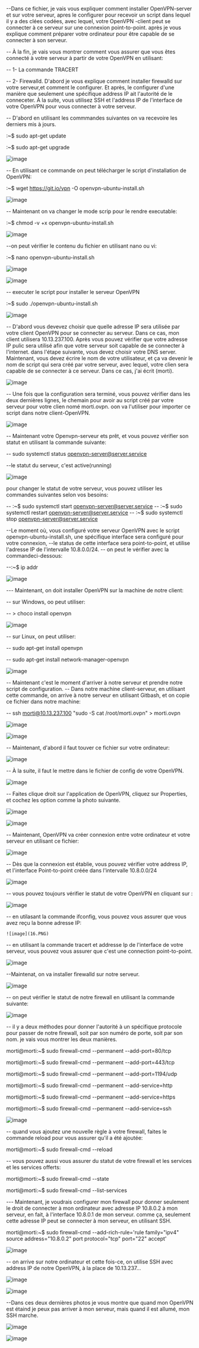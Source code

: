 

--Dans ce fichier, je vais vous expliquer comment installer OpenVPN-server et sur votre serveur, apres le configurer pour recevoir un script dans lequel il y a des clées codées, 
  avec lequel, votre OpenVPN -client peut se connecter à ce serveur sur une connexion point-to-point. après je vous explique comment préparer votre ordinateur pour être capable   de se connecter à son serveur.
 
 -- À la fin, je vais vous montrer comment vous assurer que vous êtes connecté à votre serveur à partir de votre OpenVPN en utilisant:
 
 -- 1- La commande TRACERT
 
 -- 2- Firewalld. D'abord je vous explique comment installer firewalld sur votre serveur,et comment le configurer. Et après, le configurer d'une manière que seulement une           spécifique address IP ait l'autorité de le conneceter. À la suite, vous utilisez SSH et l'address IP de l'interface de votre OpenVPN pour vous connecter à votre serveur.
 


 -- D'abord en utilisant les commmandes suivantes on va recevoire les derniers mis à jours.
 
 :~$ sudo apt-get update
 
 :~$ sudo apt-get upgrade
 
 ![image](images/22.PNG)
 




-- En utilisant ce commande on peut télécharger le script d'installation de OpenVPN:


:~$ wget https://git.io/vpn -O openvpn-ubuntu-install.sh



![image](1.PNG)



-- Maintenant on va changer le mode scrip pour le rendre executable: 



:~$ chmod -v +x openvpn-ubuntu-install.sh


![image](2.PNG)



--on peut vérifier le contenu du fichier en utilisant nano ou vi: 


:~$ nano openvpn-ubuntu-install.sh


![image](3.1.PNG)



![image](3.PNG)



-- executer le script pour installer le serveur OpenVPN 


:~$ sudo ./openvpn-ubuntu-install.sh


![image](4.PNG)



-- D'abord vous devevez choisir que quelle adresse IP sera utilisée par votre client OpenVPN pour se connecter au serveur.
   Dans ce cas, mon client utilisera 10.13.237.100.
   Après vous pouvez vérifier que votre adresse IP pulic sera utilisé afin que votre serveur soit capable de se connecter à l'internet.
   dans l'étape suivante, vous devez choisir votre DNS server.
   Maintenant, vous devez écrire le nom de votre utilisateur, et ça va devenir le nom de script qui sera créé par votre serveur, avec lequel, votre clien      sera capable de se connecter à ce serveur. Dans ce cas, j'ai écrit (morti).
   
   
   
![image](5.PNG)


  -- Une fois que la configuration sera terminé, vous pouvez vérifier dans les deux dernières lignes, le chemain pour avoir au script créé par votre serveur      pour votre clien nomé morti.ovpn. oon va l'utiliser pour importer ce script dans notre client-OpenVPN.
  
  
  
 ![image](6.PNG)
  
-- Maintenant votre Openvpn-serveur ets prêt, et vous pouvez vérifier son statut en utilisant la commande suivante:
  
-- sudo systemctl status openvpn-server@server.service

--le statut du serveur, c'est active(running) 

![image](7.PNG)



pour changer le statut de votre serveur, vous pouvez utiliser les commandes suivantes selon vos besoins:



 --  :~$ sudo systemctl start openvpn-server@server.service
 --  :~$ sudo systemctl restart openvpn-server@server.service
 -- :~$ sudo systemctl stop openvpn-server@server.service
 
 

--Le moment où, vous configuré votre serveur OpenVPN avec le script openvpn-ubuntu-install.sh, une spécifique interface sera configuré pour votre connexion,
--le status de cette interface sera point-to-point, et utilise l'adresse IP de l'intervalle 10.8.0.0/24.
-- on peut le vérifier avec la commandeci-dessous:

--:~$ ip addr

![image](8.PNG)



--- Maintenant, on doit installer OpenVPN sur la machine de notre client:

-- sur Windows, oo peut utiliser:

-- > choco install openvpn 


![image](21.PNG)



-- sur Linux, on peut utiliser:

-- sudo apt-get install openvpn

-- sudo apt-get install network-manager-openvpn



![image](100.PNG)


-- Maintenant c'est le moment d'arriver à notre serveur et prendre notre script de configuration.
-- Dans notre machine client-serveur, en utilisant cette commande, on arrive à notre serveur en utilisant Gitbash, et on copie ce fichier dans notre machine:

 -- ssh morti@10.13.237.100 "sudo -S cat /root/morti.ovpn" > morti.ovpn
 
 ![image](9.PNG)
 
 
 ![image](10.PNG)
 
 
 
 -- Maintenant, d'abord il faut touver ce fichier sur votre ordinateur:
 
 
 ![image](11.PNG)
 
 
 -- À la suite, il faut le mettre dans le fichier de config de votre OpenVPN.
 
 
 
  ![image](12.PNG)
  
  
 
 -- Faites clique droit sur l'application de OpenVPN, cliquez sur Properties, et cochez les option comme la photo suivante.
   
   
   
   ![image](13.PNG)
   
   
   ![image](14.PNG) 
   
   
 -- Maintenant, OpenVPN va créer connexion entre votre ordinateur et votre serveur en utilisant ce fichier: 
 
 
  ![image](15.PNG)
  
  
  -- Dès que la connexion est établie, vous pouvez vérifier votre address IP, et l'interface Point-to-point créée dans l'intervalle 10.8.0.0/24
  
  
   ![image](17.PNG)
   
 
 -- vous pouvez toujours vérifier le statut de votre OpenVPN en cliquant sur :
 
 
   ![image](19.PNG)
 
 
 -- en utilasant la commande ifconfig, vous pouvez vous assurer que vous avez reçu la bonne adresse IP:  
 
 
    ![image](16.PNG)
 
 
 -- en utilisant la commande tracert et addresse Ip de l'interface de votre serveur, vous pouvez vous assurer que c'est une connection point-to-point.
 
  ![image](18.PNG)
 
 
 --Maintenat, on va installer firewalld sur notre serveur.
 
 ![image](24.PNG)
 
 
 -- on peut vérifier le statut de notre firewall en utilisant la commande suivante:
 
  ![image](26.PNG)
 
 
 -- il y a deux méthodes pour donner l'autorité à un spécifique protocole pour passer de notre firewall, soit par son numéro de porte, soit par son nom. je vais vous montrer
     les deux manières. 
     
     
  morti@morti:~$ sudo firewall-cmd --permanent --add-port=80/tcp
  
  morti@morti:~$ sudo firewall-cmd --permanent --add-port=443/tcp

  morti@morti:~$ sudo firewall-cmd --permanent --add-port=1194/udp
  
  
  morti@morti:~$ sudo firewall-cmd --permanent --add-service=http

  morti@morti:~$ sudo firewall-cmd --permanent --add-service=https

  morti@morti:~$ sudo firewall-cmd --permanent --add-service=ssh

  ![image](27.PNG) 
  
  -- quand vous ajoutez une nouvelle règle à votre firewall, faites le commande reload pour vous assurer qu'il a été ajoutée:
  
  morti@morti:~$ sudo firewall-cmd --reload

  -- vous pouvez aussi vous assurer du statut de votre firewall et les services et les services offerts:
  
 morti@morti:~$ sudo firewall-cmd --state
 
 morti@morti:~$ sudo firewall-cmd --list-services

 
 
 --- Maintenant, je voudrais configurer mon firewall pour donner seulement le droit de connecter à mon ordinateur avec adresse IP 10.8.0.2 à mon serveur, en fait, à l'interface      10.8.0.1 de mon serveur. comme ça, seulement cette adresse IP peut se connecter à mon serveur, en utilisant SSH.

 morti@morti:~$ sudo firewall-cmd --add-rich-rule='rule family="ipv4" source address="10.8.0.2" port protocol="tcp" port="22" accept'

   ![image](29.PNG)
   
   -- on arrive sur notre ordinateur et cette fois-ce, on utilise SSH avec address IP de notre OpenVPN, à la place de 10.13.237...
   
   ![image](30.PNG)
   
   ![image](31.PNG)
   
   --Dans ces deux dernières photos je vous montre que quand mon OpenVPN est étaind je peux pas arriver à mon serveur, mais quand il est allumé, mon SSH marche.
   
   
   ![image](32.PNG)
   
   
   ![image](33.PNG)
   
   
